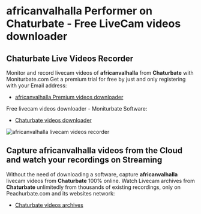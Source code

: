 # africanvalhalla Performer on Chaturbate - Free LiveCam videos downloader

## Chaturbate Live Videos Recorder

Monitor and record livecam videos of **africanvalhalla** from **Chaturbate** with Moniturbate.com
Get a premium trial for free by just and only registering with your Email address:
* [africanvalhalla Premium videos downloader](https://moniturbate.com/request-demo-licence-key.html)

Free livecam videos downloader - Moniturbate Software:
* [Chaturbate videos downloader](https://moniturbate.com/moniturbate-download-software.html)

![africanvalhalla livecam videos recorder](https://peachurnet.com/templates/moniturbate-software.png)


## Capture africanvalhalla videos from the Cloud and watch your recordings on Streaming

Without the need of downloading a software, capture **africanvalhalla** livecam videos from **Chaturbate** 100% online.
Watch Livecam archives from **Chaturbate** unlimitedly from thousands of existing recordings, only on Peachurbate.com and its websites network:
* [Chaturbate videos archives](https://peachurnet.com/)
